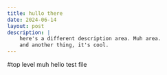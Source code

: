 ```yaml
---
title: hullo there
date: 2024-06-14
layout: post
description: |
    here's a different description area. Muh area.
    and another thing, it's cool.
---
```

#top level
muh hello test file
